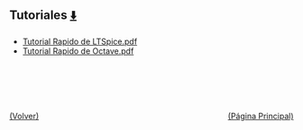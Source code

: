
<html>
<body>
<h2>Tutoriales <a href="https://downgit.github.io/#/home?url=https://github.com/Apuntes-FIUBA/Apuntes-Electronica/tree/main/86 - Electrónica/8603 - Dispositivos Semiconductores/Tutoriales" style="font-size:20px">  ⬇️ </a></h2>
<ul>
    <li><a href="Tutorial Rapido de LTSpice.pdf">Tutorial Rapido de LTSpice.pdf</a></li>
    <li><a href="Tutorial Rapido de Octave.pdf">Tutorial Rapido de Octave.pdf</a></li>
</ul>
</body>
</html>



































<br><br><br><br><br><a href="../" style="float: left">(Volver)</a> <a href="https://apuntes-fiuba.github.io/Apuntes-Electronica" style="float: right">(Página Principal)</a>
